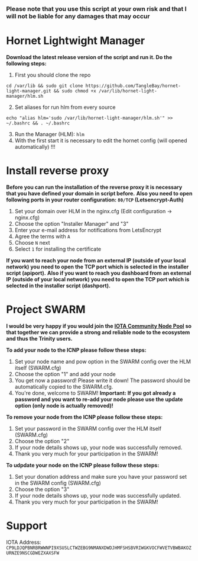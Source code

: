 ### Please note that you use this script at your own risk and that I will not be liable for any damages that may occur ###


# Hornet Lightwight Manager #

**Download the latest release version of the script and run it. Do the following steps:**

1. First you should clone the repo
```shell
cd /var/lib && sudo git clone https://github.com/TangleBay/hornet-light-manager.git && sudo chmod +x /var/lib/hornet-light-manager/hlm.sh
```
2. Set aliases for run hlm from every source
```shell
echo "alias hlm='sudo /var/lib/hornet-light-manager/hlm.sh'" >> ~/.bashrc && . ~/.bashrc
```
3. Run the Manager (HLM): `hlm`
4. With the first start it is necessary to edit the hornet config (will opened automatically) !!!


# Install reverse proxy #

**Before you can run the installation of the reverse proxy it is necessary that you have defined your domain in script before.**
**Also you need to open following ports in your router configuration: `80/TCP` (Letsencrypt-Auth)**

1. Set your domain over HLM in the nginx.cfg (Edit configuration -> nginx.cfg)
2. Choose the option "Installer Manager" and "3"
3. Enter your e-mail address for notifications from LetsEncrypt
4. Agree the terms with `A`
5. Choose `N` next
6. Select `1` for installing the certificate

**If you want to reach your node from an external IP (outside of your local network) you need to open the TCP port which is selected in the installer script (apiport).**
**Also if you want to reach you dashboard from an external IP (outside of your local network) you need to open the TCP port which is selected in the installer script (dashport).**


# Project SWARM #

**I would be very happy if you would join the [IOTA Community Node Pool](https://pool.einfachiota.de) so that together we can provide a strong and reliable node to the ecosystem and thus the Trinity users.**

**To add your node to the ICNP please follow these steps:**
1. Set your node name and pow option in the SWARM config over the HLM itself (SWARM.cfg)
2. Choose the option "1" and add your node
3. You get now a password! Please write it down! The password should be automatically copied to the SWARM.cfg.
4. You're done, welcome to SWARM!
**Important: If you got already a password and you want to re-add your node please use the update option (only node is actually removed)!**


**To remove your node from the ICNP please follow these steps:**
1. Set your password in the SWARM config over the HLM itself (SWARM.cfg)
2. Choose the option "2"
3. If your node details shows up, your node was successfully removed.
4. Thank you very much for your participation in the SWARM!


**To udpdate your node on the ICNP please follow these steps:**
1. Set your donation address and make sure you have your password set in the SWARM config (SWARM.cfg)
2. Choose the option "3"
3. If your node details shows up, your node was successfully updated.
4. Thank you very much for your participation in the SWARM!


# Support #

IOTA Address: `CP9LDJQPBNRBRWWNPI9XSUSLCTWZEBG9NMANXDWDJHMFSHSBVRIWGKVOCFWVETVBWBAKOZURNZE9NSCGDWEZXAXSFW`
